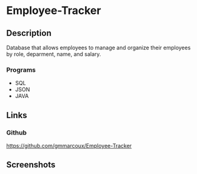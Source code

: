 # Employee-Tracker
## Description
Database that allows employees to manage and organize their employees by role, deparment, name, and salary. 
### Programs
- SQL 
- JSON
- JAVA

## Links
### Github
https://github.com/gmmarcoux/Employee-Tracker 

## Screenshots



